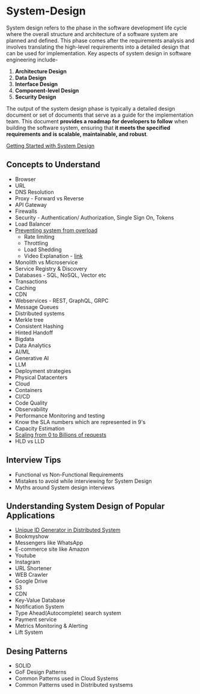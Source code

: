 # System-Design
System design refers to the phase in the software development life cycle where the overall structure and architecture of a software system are planned and defined. This phase comes after the requirements analysis and involves translating the high-level requirements into a detailed design that can be used for implementation.
Key aspects of system design in software engineering include- 

1. **Architecture Design**
2. **Data Design**
3. **Interface Design**
4. **Component-level Design**
5. **Security Design**
   
The output of the system design phase is typically a detailed design document or set of documents that serve as a guide for the implementation team. This document **provides a roadmap for developers to follow** when building the software system, ensuring that **it meets the specified requirements and is scalable, maintainable, and robust**.


 [Getting Started with System Design](https://youtu.be/pRoJkJ5YbB4?si=QxpWXqFrl_XFOENp)
 
 ## Concepts to Understand
 * Browser
 * URL
 * DNS Resolution
 * Proxy - Forward vs Reverse
 * API Gateway
 * Firewalls
 * Security - Authentication/ Authorization, Single Sign On, Tokens
 * Load Balancer
 * [Preventing system from overload](https://www.youtube.com/watch?v=K3jhzqvsyUg)
   * Rate limiting
   * Throttling
   * Load Shedding
   * Video Explanation - [link](https://youtu.be/K3jhzqvsyUg?si=-Qw2l3y9JXPKU2_b)
 * Monolith vs Microservice
 * Service Registry & Discovery
 * Databases - SQL, NoSQL, Vector etc
 * Transactions
 * Caching
 * CDN
 * Webservices - REST, GraphQL, GRPC
 * Message Queues
 * Distributed systems
 * Merkle tree
 * Consistent Hashing
 * Hinted Handoff
 * Bigdata
 * Data Analytics
 * AI/ML
 * Generative AI
 * LLM
 * Deployment strategies
 * Physical Datacenters
 * Cloud
 * Containers
 * CI/CD
 * Code Quality
 * Observability
 * Performance Monitoring and testing
 * Know the SLA numbers which are represented in 9's
 * Capacity Estimation
 * [Scaling from 0 to Billions of requests](https://youtube.com/playlist?list=PLq3uEqRnr_2H2B9kK2g9-7_-rn2uXMdRa&si=iqN8eMmBr53tUai0)
 * HLD vs LLD 

## Interview Tips

 * Functional vs Non-Functional Requirements
 * Mistakes to avoid while interviewing for System Design
 * Myths around System design interviews
   
## Understanding System Design of Popular Applications

* [Unique ID Generator in Distributed System](https://youtu.be/4T2-UM5Wd5c?si=RSnMlMG8WsaeslrK) 
* Bookmyshow
* Messengers like WhatsApp
* E-commerce site like Amazon
* Youtube
* Instagram
* URL Shortener
* WEB Crawler
* Google Drive
* S3
* CDN
* Key-Value Database
* Notification System
* Type Ahead(Autocomplete) search system
* Payment service
* Metrics Monitoring & Alerting
* Lift System

 ## Desing Patterns
  
  * SOLID
  * GoF Design Patterns
  * Common Patterns used in Cloud Systems
  * Common Patterns used in Distributed systsems
